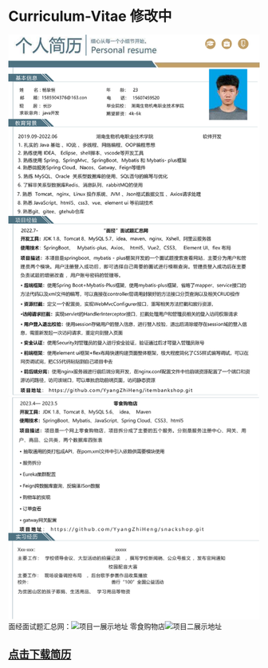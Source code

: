 # Curriculum-Vitae 修改中
![图1](https://github.com/YyangZhiHeng/Curriculum-Vitae/blob/main/1.1.png)
![图2](https://github.com/YyangZhiHeng/Curriculum-Vitae/blob/main/1.2.png)
面经面试题汇总网：![项目一展示地址]( https://github.com/YyangZhiHeng/itembankshop.git)
零食购物店![项目二展示地址](https://github.com/YyangZhiHeng/snackshop.git)
## **[点击下载简历](https://github.com/YyangZhiHeng/Curriculum-Vitae/releases)**
